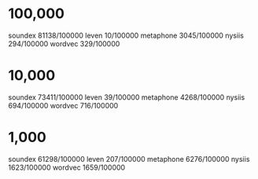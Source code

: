 # 100,000
soundex     81138/100000
leven       10/100000
metaphone   3045/100000
nysiis      294/100000
wordvec     329/100000

# 10,000
soundex     73411/100000
leven       39/100000
metaphone   4268/100000
nysiis      694/100000
wordvec     716/100000

# 1,000
soundex     61298/100000
leven       207/100000
metaphone   6276/100000
nysiis      1623/100000
wordvec     1659/100000
